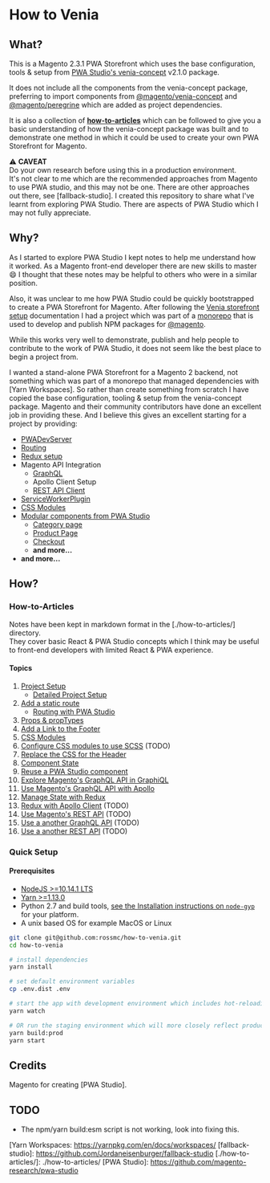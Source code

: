 # How to Venia
## What?
This is a Magento 2.3.1 PWA Storefront which uses the base configuration, tools & setup from [PWA Studio's venia-concept] v2.1.0 package.  

It does not include all the components from the venia-concept package, preferring to import components from [@magento/venia-concept] and [@magento/peregrine] which are added as project dependencies.

It is also a collection of **[how-to-articles]** which can be followed to give you a basic understanding of how the venia-concept package was built and to demonstrate one method in which it could be used to create your own PWA Storefront for Magento.

⚠️ **CAVEAT**     
Do your own research before using this in a production environment.  
It's not clear to me which are the recommended approaches from Magento to use PWA studio, and this may not be one. 
There are other approaches out there, see [fallback-studio].
I created this repository to share what I've learnt from exploring PWA Studio. 
There are aspects of PWA Studio which I may not fully appreciate.

## Why?
As I started to explore PWA Studio I kept notes to help me understand how it worked. 
As a Magento front-end developer there are new skills to master :smile:
I thought that these notes may be helpful to others who were in a similar position.

Also, it was unclear to me how PWA Studio could be quickly bootstrapped to create a PWA Storefront for Magento.
After following the [Venia storefront setup] documentation I had a project which was part of a [monorepo] that is used to develop and publish NPM packages for [@magento].  

While this works very well to demonstrate, publish and help people to contribute to the work of PWA Studio, it does not seem like the best place to begin a project from.

I wanted a stand-alone PWA Storefront for a Magento 2 backend, not something which was part of a monorepo that managed dependencies with [Yarn Workspaces].
So rather than create something from scratch I have copied the base configuration, tooling & setup from the venia-concept package.
Magento and their community contributors have done an excellent job in providing these. 
And I believe this gives an excellent starting for a project by providing:
- [PWADevServer](https://magento-research.github.io/pwa-studio/pwa-buildpack/reference/pwa-dev-server/)
- [Routing](https://magento-research.github.io/pwa-studio/peregrine/routing/)
- [Redux setup](https://magento-research.github.io/pwa-studio/technologies/tools-libraries/)
- Magento API Integration
    - [GraphQL](https://magento-research.github.io/pwa-studio/technologies/basic-concepts/graphql/)
    - Apollo Client Setup
    - [REST API Client](https://magento-research.github.io/pwa-studio/peregrine/reference/rest-api-client/)
- [ServiceWorkerPlugin](https://magento-research.github.io/pwa-studio/pwa-buildpack/reference/serviceworker-plugin/)
- [CSS Modules](https://magento-research.github.io/pwa-studio/technologies/basic-concepts/css-modules/)
- [Modular components from PWA Studio](https://magento-research.github.io/pwa-studio/venia-pwa-concept/features/modular-components/)
    - [Category page](https://magento-research.github.io/pwa-studio/venia-pwa-concept/design/category-page/)
    - [Product Page](https://magento-research.github.io/pwa-studio/venia-pwa-concept/design/product-page/)
    - [Checkout](https://magento-research.github.io/pwa-studio/venia-pwa-concept/features/checkout/)
    - **and more...**
- **and more...**

## How?

### How-to-Articles
Notes have been kept in markdown format in the [./how-to-articles/] directory.  
They cover basic React & PWA Studio concepts which I think may be useful to front-end developers with limited React & PWA experience.

#### Topics
1. [Project Setup](./how-to-articles/project-setup/index.md)
    - [Detailed Project Setup](./how-to-articles/project-setup/detailed-project-setup.md)
1. [Add a static route](./how-to-articles/add-a-static-route/index.md)
    - [Routing with PWA Studio](./how-to-articles/add-a-static-route/routing-with-pwa-studio.md)
1. [Props & propTypes](./how-to-articles/props-proptypes/index.md)
1. [Add a Link to the Footer](./how-to-articles/add-link-to-footer/index.md)
1. [CSS Modules](./how-to-articles/css-modules/index.md)
1. [Configure CSS modules to use SCSS](./how-to-articles/css-modules-for-scss/index.md) (TODO)
1. [Replace the CSS for the Header](./how-to-articles/replace-header-css/index.md)
1. [Component State](./how-to-articles/component-state/index.md)
1. [Reuse a PWA Studio component](./how-to-articles/reuse-a-venia-component/index.md)
1. [Explore Magento's GraphQL API in GraphiQL](./how-to-articles/explore-graphql-with-graphiql/index.md)
1. [Use Magento's GraphQL API with Apollo](./how-to-articles/use-magentos-graphql-api/index.md)
1. [Manage State with Redux](./how-to-articles/manage-state-with-redux/index.md)
1. [Redux with Apollo Client](./how-to-articles/redux-with-apollo-client/index.md) (TODO)
1. [Use Magento's REST API](./how-to-articles/use-magentos-rest-api/index.md) (TODO)
1. [Use a another GraphQL API](./how-to-articles/use-another-graphql-api/index.md) (TODO)
1. [Use a another REST API](./how-to-articles/use-another-rest-api/index.md) (TODO)

### Quick Setup
#### Prerequisites
* [NodeJS >=10.14.1 LTS](https://nodejs.org/en/)
* [Yarn >=1.13.0](https://yarnpkg.com)
* Python 2.7 and build tools, [see the Installation instructions on `node-gyp`](https://github.com/nodejs/node-gyp#installation) for your platform.
* A unix based OS for example MacOS or Linux

```bash
git clone git@github.com:rossmc/how-to-venia.git
cd how-to-venia

# install dependencies
yarn install

# set default environment variables
cp .env.dist .env

# start the app with development environment which includes hot-reloading
yarn watch

# OR run the staging environment which will more closely reflect production
yarn build:prod
yarn start
```

## Credits
Magento for creating [PWA Studio].

## TODO
- The npm/yarn build:esm script is not working, look into fixing this.

[PWA Studio's venia-concept]: https://magento-research.github.io/pwa-studio/venia-pwa-concept/
[@magento/venia-concept]: https://www.npmjs.com/package/@magento/venia-concept
[@magento/peregrine]: https://www.npmjs.com/package/@magento/peregrine
[how-to-articles]: #How-to-Articles
[Venia storefront setup]: https://magento-research.github.io/pwa-studio/venia-pwa-concept/setup/
[monorepo]: https://github.com/magento-research/pwa-studio#about-this-repository
[@magento]: https://www.npmjs.com/org/magento
[Yarn Workspaces: https://yarnpkg.com/en/docs/workspaces/
[fallback-studio]: https://github.com/Jordaneisenburger/fallback-studio
[./how-to-articles/]: ./how-to-articles/
[PWA Studio]: https://github.com/magento-research/pwa-studio
